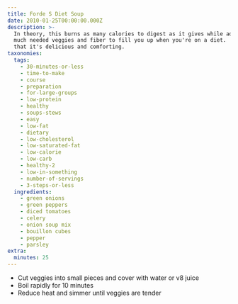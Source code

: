 ```yaml
---
title: Forde S Diet Soup
date: 2010-01-25T00:00:00.000Z
description: >-
  In theory, this burns as many calories to digest as it gives while adding some
  much needed veggies and fiber to fill you up when you're on a diet.  bonus is
  that it's delicious and comforting.
taxonomies:
  tags:
    - 30-minutes-or-less
    - time-to-make
    - course
    - preparation
    - for-large-groups
    - low-protein
    - healthy
    - soups-stews
    - easy
    - low-fat
    - dietary
    - low-cholesterol
    - low-saturated-fat
    - low-calorie
    - low-carb
    - healthy-2
    - low-in-something
    - number-of-servings
    - 3-steps-or-less
  ingredients:
    - green onions
    - green peppers
    - diced tomatoes
    - celery
    - onion soup mix
    - bouillon cubes
    - pepper
    - parsley
extra:
  minutes: 25
---
```

 - Cut veggies into small pieces and cover with water or v8 juice
 - Boil rapidly for 10 minutes
 - Reduce heat and simmer until veggies are tender
